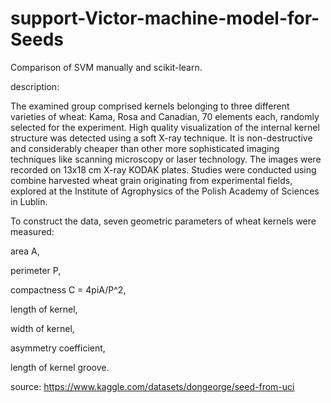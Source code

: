 # support-Victor-machine-model-for-Seeds

Comparison of SVM manually and scikit-learn.

description:

The examined group comprised kernels belonging to three different varieties of wheat: Kama, Rosa and Canadian, 70 elements each, randomly selected for
the experiment. High quality visualization of the internal kernel structure was detected using a soft X-ray technique. It is non-destructive and considerably cheaper than other more sophisticated imaging techniques like scanning microscopy or laser technology. The images were recorded on 13x18 cm X-ray KODAK plates. Studies were conducted using combine harvested wheat grain originating from experimental fields, explored at the Institute of Agrophysics of the Polish Academy of Sciences in Lublin.

To construct the data, seven geometric parameters of wheat kernels were measured:

area A,

perimeter P,

compactness C = 4piA/P^2,

length of kernel,

width of kernel,

asymmetry coefficient,

length of kernel groove.

source: https://www.kaggle.com/datasets/dongeorge/seed-from-uci

